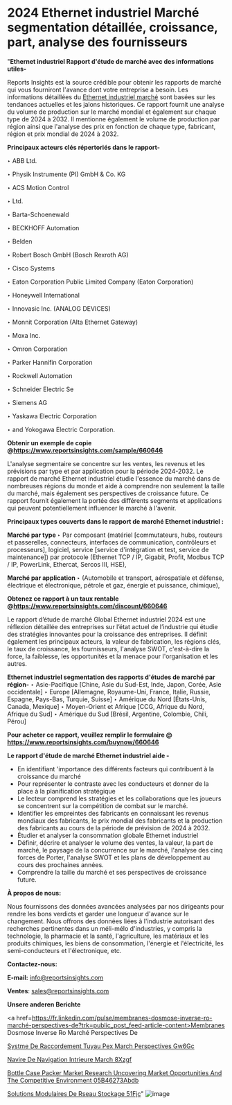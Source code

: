 # 2024 Ethernet industriel Marché segmentation détaillée, croissance, part, analyse des fournisseurs

"<strong>Ethernet industriel Rapport d'étude de marché avec des informations utiles-</strong>

Reports Insights est la source crédible pour obtenir les rapports de marché qui vous fourniront l'avance dont votre entreprise a besoin. Les informations détaillées du <a href=https://www.reportsinsights.com/sample/660646>Ethernet industriel marché</a> sont basées sur les tendances actuelles et les jalons historiques. Ce rapport fournit une analyse du volume de production sur le marché mondial et également sur chaque type de 2024 à 2032. Il mentionne également le volume de production par région ainsi que l'analyse des prix en fonction de chaque type, fabricant, région et prix mondial de 2024 à 2032.

<b>Principaux acteurs clés répertoriés dans le rapport-</b>

‣ ABB Ltd.

‣ Physik Instrumente (PI) GmbH &amp; Co. KG

‣ ACS Motion Control

‣ Ltd.

‣ Barta-Schoenewald

‣ BECKHOFF Automation

‣ Belden

‣ Robert Bosch GmbH (Bosch Rexroth AG)

‣ Cisco Systems

‣ Eaton Corporation Public Limited Company (Eaton Corporation)

‣ Honeywell International

‣ Innovasic Inc. (ANALOG DEVICES)

‣ Monnit Corporation (Alta Ethernet Gateway)

‣ Moxa Inc.

‣ Omron Corporation

‣ Parker Hannifin Corporation

‣ Rockwell Automation

‣ Schneider Electric Se

‣ Siemens AG

‣ Yaskawa Electric Corporation

‣ and Yokogawa Electric Corporation.

<strong><b>Obtenir un exemple de copie @</b></strong><a href=https://www.reportsinsights.com/sample/660646><strong><b>https://www.reportsinsights.com/sample/660646</b></strong></a>

L'analyse segmentaire se concentre sur les ventes, les revenus et les prévisions par type et par application pour la période 2024-2032. Le rapport de marché Ethernet industriel étudie l'essence du marché dans de nombreuses régions du monde et aide à comprendre non seulement la taille du marché, mais également ses perspectives de croissance future. Ce rapport fournit également la portée des différents segments et applications qui peuvent potentiellement influencer le marché à l'avenir.

<strong>Principaux types couverts dans le rapport de marché Ethernet industriel :</strong>

<strong>Marché par type </strong>
‣ Par composant (matériel [commutateurs, hubs, routeurs et passerelles, connecteurs, interfaces de communication, contrôleurs et processeurs], logiciel, service [service d'intégration et test, service de maintenance]) par protocole (Ethernet TCP / IP, Gigabit, Profit, Modbus TCP / IP, PowerLink, Ethercat, Sercos III, HSE),

<strong>Marché par application </strong>
‣ (Automobile et transport, aérospatiale et défense, électrique et électronique, pétrole et gaz, énergie et puissance, chimique),

<strong><b>Obtenez ce rapport à un taux rentable @</b></strong><a href=https://www.reportsinsights.com/discount/660646><strong><b>https://www.reportsinsights.com/discount/660646</b></strong></a>

Le rapport d’étude de marché Global Ethernet industriel 2024 est une réflexion détaillée des entreprises sur l’état actuel de l’industrie qui étudie des stratégies innovantes pour la croissance des entreprises. Il définit également les principaux acteurs, la valeur de fabrication, les régions clés, le taux de croissance, les fournisseurs, l'analyse SWOT, c'est-à-dire la force, la faiblesse, les opportunités et la menace pour l'organisation et les autres.

<strong>Ethernet industriel segmentation des rapports d'études de marché par région-</strong>
‣ Asie-Pacifique [Chine, Asie du Sud-Est, Inde, Japon, Corée, Asie occidentale]
‣ Europe [Allemagne, Royaume-Uni, France, Italie, Russie, Espagne, Pays-Bas, Turquie, Suisse]
‣ Amérique du Nord [États-Unis, Canada, Mexique]
‣ Moyen-Orient et Afrique [CCG, Afrique du Nord, Afrique du Sud]
‣ Amérique du Sud [Brésil, Argentine, Colombie, Chili, Pérou]

<strong>Pour acheter ce rapport, veuillez remplir le formulaire @   <a href=https://www.reportsinsights.com/buynow/660646>https://www.reportsinsights.com/buynow/660646</a></strong>

<strong>Le rapport d'étude de marché Ethernet industriel aide -</strong>
<ul>
  <li>En identifiant 'importance des différents facteurs qui contribuent à la croissance du marché</li>
  <li>Pour représenter le contraste avec les conducteurs et donner de la place à la planification stratégique</li>
  <li>Le lecteur comprend les stratégies et les collaborations que les joueurs se concentrent sur la compétition de combat sur le marché.</li>
  <li>Identifier les empreintes des fabricants en connaissant les revenus mondiaux des fabricants, le prix mondial des fabricants et la production des fabricants au cours de la période de prévision de 2024 à 2032.</li>
  <li>Étudier et analyser la consommation globale Ethernet industriel</li>
  <li>Définir, décrire et analyser le volume des ventes, la valeur, la part de marché, le paysage de la concurrence sur le marché, l'analyse des cinq forces de Porter, l'analyse SWOT et les plans de développement au cours des prochaines années.</li>
  <li>Comprendre la taille du marché et ses perspectives de croissance future.</li>
</ul>
<strong>À propos de nous:</strong>

Nous fournissons des données avancées analysées par nos dirigeants pour rendre les bons verdicts et garder une longueur d'avance sur le changement. Nous offrons des données liées à l'industrie autorisant des recherches pertinentes dans un méli-mélo d'industries, y compris la technologie, la pharmacie et la santé, l'agriculture, les matériaux et les produits chimiques, les biens de consommation, l'énergie et l'électricité, les semi-conducteurs et l'électronique, etc.

<strong>Contactez-nous:</strong>

<strong>E-mail:</strong> <a href=mailto:info@reportsinsights.com>info@reportsinsights.com</a>

<strong>Ventes</strong>: <a href=mailto:sales@reportsinsights.com>sales@reportsinsights.com</a>

<strong>Unsere anderen Berichte</strong>

<a href=https://fr.linkedin.com/pulse/membranes-dosmose-inverse-ro-marché-perspectives-de?trk=public_post_feed-article-content>Membranes Dosmose Inverse Ro Marché Perspectives De</a>

<a href=https://www.linkedin.com/pulse/syst%C3%A8me-de-raccordement-tuyau-pex-march%C3%A9-perspectives-gw6gc/>Systme De Raccordement Tuyau Pex March Perspectives Gw6Gc</a>

<a href=https://www.linkedin.com/pulse/navire-de-navigation-int%C3%A9rieure-march%C3%A9-8xzgf/>Navire De Navigation Intrieure March 8Xzgf</a>

<a href=https://medium.com/@patelamau/bottle-case-packer-market-research-uncovering-market-opportunities-and-the-competitive-environment-05b46273abdb>Bottle Case Packer Market Research Uncovering Market Opportunities And The Competitive Environment 05B46273Abdb</a>

<a href=https://www.linkedin.com/pulse/solutions-modulaires-de-r%C3%A9seau-stockage-51fjc/>Solutions Modulaires De Rseau Stockage 51Fjc</a>"
![image](https://github.com/daminid12/RImarketgrowth/assets/158430485/053e384b-46be-4456-85c0-c893d3e8d9ea)
